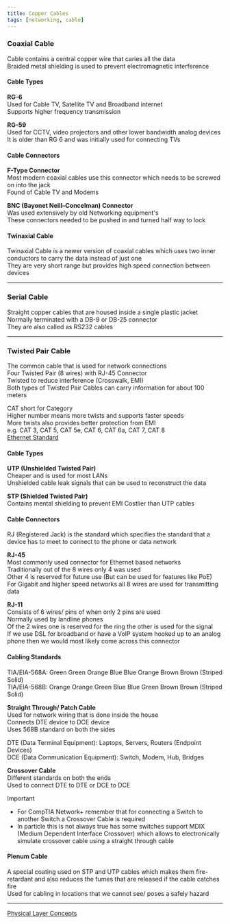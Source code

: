 ```yaml
---
title: Copper Cables
tags: [networking, cable]
---
```


### Coaxial Cable

Cable contains a central copper wire that caries all the data  
Braided metal shielding is used to prevent electromagnetic interference  

#### Cable Types

**RG-6**  
Used for Cable TV, Satellite TV and Broadband internet  
Supports higher frequency transmission

**RG-59**  
Used for CCTV, video projectors and other lower bandwidth analog devices  
It is older than RG 6 and was initially used for connecting TVs

#### Cable Connectors

**F-Type Connector**  
Most modern coaxial cables use this connector which needs to be screwed on into the jack  
Found of Cable TV and Modems  

**BNC (Bayonet Neill–Concelman) Connector**  
Was used extensively by old Networking equipment's  
These connectors needed to be pushed in and turned half way to lock

#### Twinaxial Cable

Twinaxial Cable is a newer version of coaxial cables which uses two inner conductors to carry the data instead of just one  
They are very short range but provides high speed connection between devices

---

### Serial Cable

Straight copper cables that are housed inside a single plastic jacket  
Normally terminated with a DB-9 or DB-25 connector  
They are also called as RS232 cables

---

### Twisted Pair Cable

The common cable that is used for network connections  
Four Twisted Pair (8 wires) with RJ-45 Connector  
Twisted to reduce interference (Crosswalk, EMI)  
Both types of Twisted Pair Cables can carry information for about 100 meters

CAT short for Category  
Higher number means more twists and supports faster speeds  
More twists also provides better protection from EMI  
e.g. CAT 3, CAT 5, CAT 5e, CAT 6, CAT 6a, CAT 7, CAT 8  
[Ethernet Standard](Ethernet%20Standard.md)

#### Cable Types

**UTP (Unshielded Twisted Pair)**  
Cheaper and is used for most LANs  
Unshielded cable leak signals that can be used to reconstruct the data

**STP (Shielded Twisted Pair)**  
Contains mental shielding to prevent EMI
Costlier than UTP cables

#### Cable Connectors

RJ (Registered Jack) is the standard which specifies the standard that a device has to meet to connect to the phone or data network

**RJ-45**  
Most commonly used connector for Ethernet based networks  
Traditionally out of the 8 wires only 4 was used  
Other 4 is reserved for future use (But can be used for features like PoE)  
For Gigabit and higher speed networks all 8 wires are used for transmitting data

**RJ-11**  
Consists of 6 wires/ pins of when only 2 pins are used  
Normally used by landline phones  
Of the 2 wires one is reserved for the ring the other is used for the signal  
If we use DSL for broadband or have a VoIP system hooked up to an analog phone then we would most likely come across this connector

#### Cabling Standards
TIA/EIA-568A: Green Green Orange Blue Blue Orange Brown Brown (Striped Solid)  
TIA/EIA-568B: Orange Orange Green Blue Blue Green Brown Brown (Striped Solid)

**Straight Through/ Patch Cable**  
Used for network wiring that is done inside the house  
Connects DTE device to DCE device   
Uses 568B standard on both the sides  

DTE (Data Terminal Equipment): Laptops, Servers, Routers (Endpoint Devices)  
DCE (Data Communication Equipment): Switch, Modem, Hub, Bridges

**Crossover Cable**  
Different standards on both the ends  
Used to connect DTE to DTE or DCE to DCE

> [!IMPORTANT]
> - For CompTIA Network+ remember that for connecting a Switch to another Switch a Crossover Cable is required
> - In particle this is not always true has some switches support MDIX (Medium Dependent Interface Crossover) which allows to electronically simulate crossover cable using a straight through cable

#### Plenum Cable

A special coating used on STP and UTP cables which makes them fire-retardant and also reduces the fumes that are released if the cable catches fire  
Used for cabling in locations that we cannot see/ poses a safely hazard

---

[Physical Layer Concepts](Physical%20Layer%20Concepts.md)